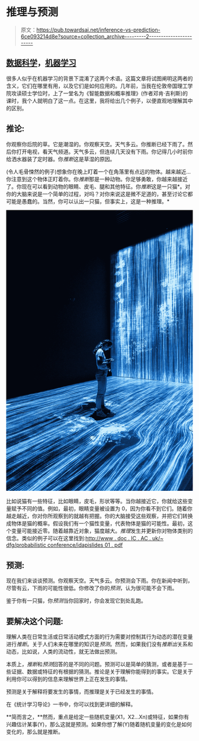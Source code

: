 # 推理与预测

> 原文：<https://pub.towardsai.net/inference-vs-prediction-6ce093214d8e?source=collection_archive---------2----------------------->

## [数据科学](https://towardsai.net/p/category/data-science)，[机器学习](https://towardsai.net/p/category/machine-learning)

很多人似乎在机器学习的背景下混淆了这两个术语。这篇文章将试图阐明这两者的含义，它们在哪里有用，以及它们是如何应用的。几年前，当我在伦敦帝国理工学院攻读硕士学位时，上了一堂名为《智能数据和概率推理》(作者邓肯·吉利斯)的课时，我个人就明白了这一点。在这里，我将给出几个例子，以便直观地理解其中的区别。

## **推论:**

你观察你后院的草。它是潮湿的。你观察天空。天气多云。你推断已经下雨了。然后你打开电视，看天气频道。天气多云，但连续几天没有下雨。你记得几小时前你给洒水器装了定时器。你*推断*这是草湿的原因。

(令人毛骨悚然的例子)想象你在晚上盯着一个在角落里有点远的物体。越来越近…你注意到这个物体正盯着你。你*推断*那是一种动物。你足够勇敢，你越来越接近了。你现在可以看到动物的眼睛、皮毛、腿和其他特征。你*推断*这是一只猫*。对你的大脑来说是一个简单的过程，对吗？对你来说这是微不足道的，甚至讨论它都可能是愚蠢的。当然，你可以认出一只猫，但事实上，这是一种推理。*

![](img/b0ff593d37e8087b3232bd75ab40219f.png)

比如说猫有一些特征，比如眼睛，皮毛，形状等等。当你越接近它，你就给这些变量赋予不同的值。例如，最初，眼睛变量被设置为 0，因为你看不到它们。随着你越走越近，你对你所观察到的就越有把握。你的大脑接受这些观察，并把它们转换成物体是猫的概率。假设我们有一个猫性变量，代表物体是猫的可能性。最初，这个变量可能接近零。随着越靠近对象，猫度越大。*推理*发生并更新你对物体类别的信念。类似的例子可以在这里找到:[http://www . doc . IC . AC . uk/~ dfg/probabilistic conference/idapislides 01 . pdf](http://www.doc.ic.ac.uk/~dfg/ProbabilisticInference/IDAPISlides01.pdf)

## **预测:**

现在我们来谈谈预测。你观察天空。天气多云。你预测会下雨。你在新闻中听到，尽管有云，下雨的可能性很低。你修改了你的*预测*，认为很可能不会下雨。

鉴于你有一只猫，你*预测*当你回家时，你会发现它到处乱跑。

## **要解决这个问题:**

理解人类在日常生活或日常活动模式方面的行为需要对控制其行为动态的潜在变量进行*推断*。关于人们未来在哪里的知识是*预测*。然而，如果我们没有*推断出*关系和动态，比如说，人类的流动性，就无法做出预测。

本质上，*推断*和*预测*回答的是不同的问题。预测可以是简单的猜测，或者是基于一些证据、数据或特征的有根据的猜测。推论是关于理解你能得到的事实。它是关于利用你可以得到的信息来理解世界上正在发生的事情。

预测是关于解释将要发生的事情，而推理是关于已经发生的事情。

在《统计学习导论》一书中，你可以找到更详细的解释。

**简而言之，**然而，重点是给定一些随机变量(X1，X2…Xn)或特征，如果你有兴趣估计某事(Y)，那么这就是预测。如果你想了解(Y)随着随机变量的变化是如何变化的，那么就是推断。